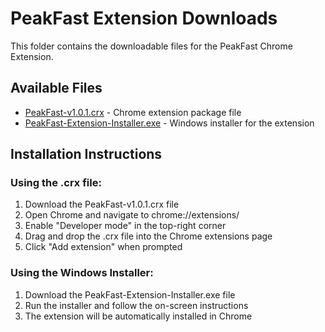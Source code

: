 # PeakFast Extension Downloads

This folder contains the downloadable files for the PeakFast Chrome Extension.

## Available Files

- [PeakFast-v1.0.1.crx](PeakFast-v1.0.1.crx) - Chrome extension package file
- [PeakFast-Extension-Installer.exe](PeakFast-Extension-Installer.exe) - Windows installer for the extension

## Installation Instructions

### Using the .crx file:
1. Download the PeakFast-v1.0.1.crx file
2. Open Chrome and navigate to chrome://extensions/
3. Enable "Developer mode" in the top-right corner
4. Drag and drop the .crx file into the Chrome extensions page
5. Click "Add extension" when prompted

### Using the Windows Installer:
1. Download the PeakFast-Extension-Installer.exe file
2. Run the installer and follow the on-screen instructions
3. The extension will be automatically installed in Chrome
